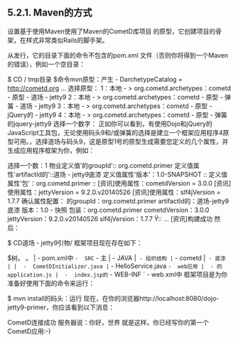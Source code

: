 ## 5.2.1. Maven的方式
设置基于使用Maven使用了Maven的CometD库项目 的原型，它创建项目的骨架，在样式非常类似Rails的脚手架。

从发行，它的目录下面的命令不包含的pom.xml 文件（否则你将得到一个Maven的错误），例如一个空目录：

$ CD / tmp目录
$命令mvn原型：产生 -  DarchetypeCatalog = http://cometd.org
...
选择原型：
1：本地 - > org.cometd.archetypes：cometd  - 原型 - 道场 -  jetty9
2：本地 - > org.cometd.archetypes：cometd  - 原型 - 弹簧 - 道场 -  jetty9
3：本地 - > org.cometd.archetypes：cometd  - 原型 -  jQuery的 -  jetty9
4：本地 - > org.cometd.archetypes：cometd  - 原型 - 弹簧的jquery-jetty9
选择一个数字：
正如你可以看到，有使用Dojo和jQuery的JavaScript工具包，无论使用码头9和/或弹簧的选择是建立一个框架应用程序4原型可用。，选择道场与码头9，这是原型1号的原型生成需要您定义的几个属性，并生成应用程序框架为你，例如：

选择一个数：1
物业定义值'的groupId':: org.cometd.primer
定义值属性'artifactId的'::道场 -  jetty9底漆
定义值属性'版本'：1.0-SNAPSHOT ::
定义值属性'包'：org.cometd.primer ::
[资讯]使用属性：cometdVersion = 3.0.0
[资讯]使用属性：jettyVersion = 9.2.0.v20140526
[资讯]使用属性：slf4jVersion = 1.7.7
确认属性配置：
的groupId：org.cometd.primer
artifactId的：道场-jetty9底漆
版本：1.0  - 快照
包装：org.cometd.primer
cometdVersion：3.0.0
jettyVersion：9.2.0.v20140526
slf4jVersion：1.7.7
Ÿ::
...
[资讯]构建成功
然后：

$ CD道场 -  jetty9引物/
框架项目现在存在如下：

$树。
。
|  -  pom.xml中
` -  SRC
    ` - 主
        |  -  JAVA
        |` - 组织结构
        |` -  cometd
        |` - 底漆
        | |  -  CometDInitializer.java
        |` -  HelloService.java
        ` -  web应用
            |  - 的application.js
            |  -  index.jsp的
            ` -  WEB-INF
                ` -  web.xml中
框架项目是为你准备好使用下面的命令来运行：

$ mvn install的码头：运行
现在，在你的浏览器http://localhost:8080/dojo-jetty9-primer，你应该看到以下消息：

CometD连接成功
服务器说：你好，世界
就是这样。你已经写你的第一个CometD应用:-)
